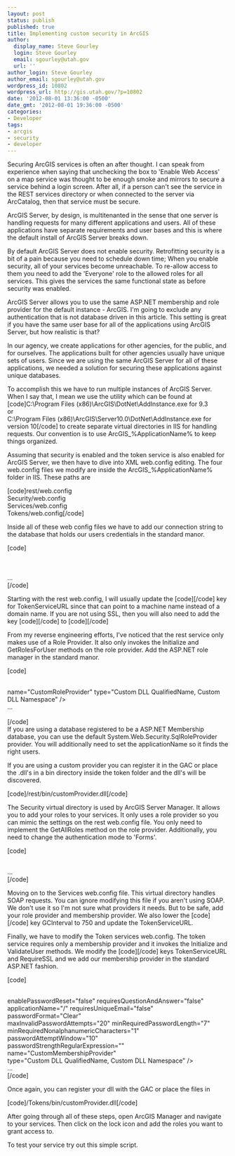 ```yaml
---
layout: post
status: publish
published: true
title: Implementing custom security in ArcGIS
author:
  display_name: Steve Gourley
  login: Steve Gourley
  email: sgourley@utah.gov
  url: ''
author_login: Steve Gourley
author_email: sgourley@utah.gov
wordpress_id: 10802
wordpress_url: http://gis.utah.gov/?p=10802
date: '2012-08-01 13:36:00 -0500'
date_gmt: '2012-08-01 19:36:00 -0500'
categories:
- Developer
tags:
- arcgis
- security
- developer
---
```

<p>Securing ArcGIS services is often an after thought. I can speak from experience when saying that unchecking the box to 'Enable Web Access' on a map service was thought to be enough smoke and mirrors to secure a service behind a login screen. After all, if a person can't see the service in the REST services directory or when connected to the server via ArcCatalog, then that service must be secure. </p>
<p>ArcGIS Server, by design, is multitenanted in the sense that one server is handling requests for many different applications and users. All of these applications have separate requirements and user bases and this is where the default install of ArcGIS Server breaks down.</p>
<p>By default ArcGIS Server does not enable security. Retrofitting security is a bit of a pain because you need to schedule down time; When you enable security, all of your services become unreachable. To re-allow access to them you need to add the 'Everyone' role to the allowed roles for all services. This gives the services the same functional state as before security was enabled.</p>
<p>ArcGIS Server allows you to use the same ASP.NET membership and role provider for the default instance - ArcGIS. I'm going to exclude any authentication that is not database driven in this article. This setting is great if you have the same user base for all of the applications using ArcGIS Server, but how realistic is that?</p>
<p>In our agency, we create applications for other agencies, for the public, and for ourselves. The applications built for other agencies usually have unique sets of users. Since we are using the same ArcGIS Server for all of these applications, we needed a solution for securing these applications against unique databases.</p>
<p>To accomplish this we have to run multiple instances of ArcGIS Server. When I say that, I mean we use the utility which can be found at [code]C:\Program Files (x86)\ArcGIS\DotNet\AddInstance.exe for 9.3<br />
or<br />
C:\Program Files (x86)\ArcGIS\Server10.0\DotNet\AddInstance.exe for version 10[/code] to create separate virtual directories in IIS for handling requests. Our convention is to use ArcGIS_%ApplicationName% to keep things organized.</p>
<p>Assuming that security is enabled and the token service is also enabled for ArcGIS Server, we then have to dive into XML web.config editing. The four web.config files we modify are inside the ArcGIS_%ApplicationName% folder in IIS. These paths are </p>
<p>[code]rest/web.config<br />
Security/web.config<br />
Services/web.config<br />
Tokens/web.config[/code]</p>
<p>Inside all of these web config files we have to add our connection string to the database that holds our users credentials in the standard manor. </p>
<p>[code]<configuration><br />
    <connectionStrings><br />
        <add connectionString="" name="CustomConnectionStringName" /><br />
    </connectionStrings><br />
    ...<br />
</configuration>[/code]</p>
<p>Starting with the rest web.config, I will usually update the [code]<appSettings>[/code] key for TokenServiceURL since that can point to a machine name instead of a domain name.  If you are not using SSL, then you will also need to add the key [code]<add key="RequireSSL" value="False" />[/code] to [code]<appSettings>[/code] </p>
<p>From my reverse engineering efforts, I've noticed that the rest service only makes use of a Role Provider. It also only invokes the Initialize and GetRolesForUser methods on the role provider. Add the ASP.NET role manager in the standard manor.</p>
<p>[code]<system.web><br />
    <roleManager enabled="true" defaultProvider="CustomRoleProvider"></p>
<providers>
        <clear /><br />
        <add connectionStringName="CustomConnectionStringName" applicationName="/"<br />
          name="CustomRoleProvider" type="Custom DLL QualifiedName, Custom DLL Namespace" />
      </providers>
    </roleManager><br />
    ...<br />
</system.web><br />
[/code]<br />
If you are using a database registered to be a ASP.NET Membership database, you can use the default System.Web.Security.SqlRoleProvider provider. You will additionally need to set the applicationName so it finds the right users. </p>
<p>If you are using a custom provider you can register it in the GAC or place the .dll's in a bin directory inside the token folder and the dll's will be discovered. </p>
<p>[code]/rest/bin/customProvider.dll[/code]</p>
<p>The Security virtual directory is used by ArcGIS Server Manager. It allows you to add your roles to your services. It only uses a role provider so you can mimic the settings on the rest web.config file. You only need to implement the GetAllRoles method on the role provider. Additionally, you need to change the authentication mode to 'Forms'.</p>
<p>[code]<system.web><br />
    <authentication mode="Forms"></p>
<forms loginUrl="login.aspx" path="/" />
    </authentication><br />
    ...<br />
</system.web>[/code]</p>
<p>Moving on to the Services web.config file. This virtual directory handles SOAP requests. You can ignore modifying this file if you aren't using SOAP. We don't use it so I'm not sure what providers it needs.  But to be safe, add your role provider and membership provider. We also lower the [code]<appSettings>[/code] key GCInterval to 750 and update the TokenServiceURL.</p>
<p>Finally, we have to modify the Token services web.config. The token service requires only a membership provider and it invokes the Initialize and ValidateUser methods. We modify the [code]<appSettings>[/code] keys TokenServiceURL and RequireSSL and we add our membership provider in the standard ASP.NET fashion.</p>
<p>[code]<system.web><br />
<membership defaultProvider="CustomMembershipProvider"></p>
<providers>
    <clear /><br />
    <add connectionStringName="CustomConnectionStringname" enablePasswordRetrieval="false"<br />
      enablePasswordReset="false" requiresQuestionAndAnswer="false"<br />
      applicationName="/" requiresUniqueEmail="false" passwordFormat="Clear"<br />
      maxInvalidPasswordAttempts="20" minRequiredPasswordLength="7"<br />
      minRequiredNonalphanumericCharacters="1" passwordAttemptWindow="10"<br />
      passwordStrengthRegularExpression="" name="CustomMembershipProvider"<br />
      type="Custom DLL QualifiedName, Custom DLL Namespace" />
  </providers>
</membership><br />
...<br />
</system.web>[/code]</p>
<p>Once again, you can register your dll with the GAC or place the files in </p>
<p>[code]/Tokens/bin/customProvider.dll[/code]</p>
<p>After going through all of these steps, open ArcGIS Manager and navigate to your services. Then click on the lock icon and add the roles you want to grant access to.</p>
<p>To test your service try out this simple script.</p>
<p><script src="https://gist.github.com/3230058.js"> </script></p>
